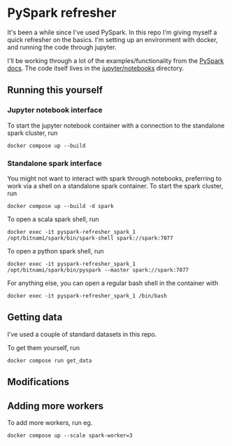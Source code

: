 # PySpark refresher

It's been a while since I've used PySpark. In this repo I'm giving myself a quick refresher on the basics. I'm setting up an environment with docker, and running the code through jupyter.

I'll be working through a lot of the examples/functionality from the [PySpark docs](https://spark.apache.org/docs/latest/api/python/index.html). The code itself lives in the [jupyter/notebooks](./jupyter/notebooks) directory.

## Running this yourself

### Jupyter notebook interface

To start the jupyter notebook container with a connection to the standalone spark cluster, run

```shell
docker compose up --build
```

### Standalone spark interface

You might not want to interact with spark through notebooks, preferring to work via a shell on a standalone spark container. To start the spark cluster, run

```shell
docker compose up --build -d spark
```

To open a scala spark shell, run

```shell
docker exec -it pyspark-refresher_spark_1 /opt/bitnami/spark/bin/spark-shell spark://spark:7077
```

To open a python spark shell, run

```shell
docker exec -it pyspark-refresher_spark_1 /opt/bitnami/spark/bin/pyspark --master spark://spark:7077
```

For anything else, you can open a regular bash shell in the container with

```shell
docker exec -it pyspark-refresher_spark_1 /bin/bash
```

## Getting data

I've used a couple of standard datasets in this repo.

To get them yourself, run

```shell
docker compose run get_data
```

## Modifications

## Adding more workers

To add more workers, run eg.

```shell
docker compose up --scale spark-worker=3
```
